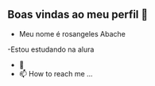 ## Boas vindas ao meu perfil 💙
-
  Meu nome é rosangeles Abache
  
-Estou estudando na alura
- 💞
- 📫 How to reach me ...

<!---
rosangeles/rosangeles is a ✨ special ✨ repository because its `README.md` (this file) appears on your GitHub profile.
You can click the Preview link to take a look at your changes.
--->
